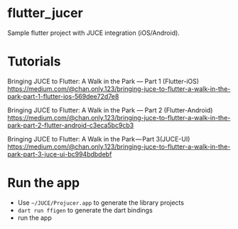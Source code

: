 # flutter_jucer

Sample flutter project with JUCE integration (iOS/Android).

# Tutorials

Bringing JUCE to Flutter: A Walk in the Park — Part 1 (Flutter-iOS) <br />
https://medium.com/@chan.only.123/bringing-juce-to-flutter-a-walk-in-the-park-part-1-flutter-ios-569dee72d7e8

Bringing JUCE to Flutter: A Walk in the Park — Part 2 (Flutter-Android) <br />
https://medium.com/@chan.only.123/bringing-juce-to-flutter-a-walk-in-the-park-part-2-flutter-android-c3eca5bc9cb3

Bringing JUCE to Flutter: A Walk in the Park — Part 3(JUCE-UI) <br />
https://medium.com/@chan.only.123/bringing-juce-to-flutter-a-walk-in-the-park-part-3-juce-ui-bc994bdbdebf

# Run the app
- Use `~/JUCE/Projucer.app` to generate the library projects
- `dart run ffigen` to generate the dart bindings
- run the app
